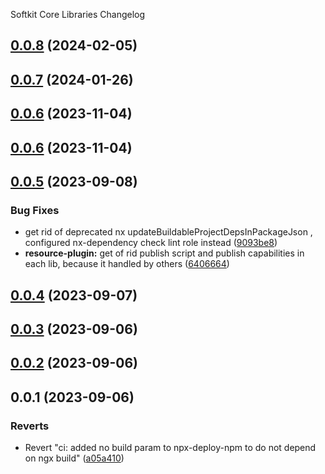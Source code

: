 Softkit Core Libraries Changelog
## [0.0.8](https://github.com/softkitit/softkit-core/compare/crypto-0.0.7...crypto-0.0.8) (2024-02-05)

## [0.0.7](https://github.com/softkitit/softkit-core/compare/crypto-0.0.6...crypto-0.0.7) (2024-01-26)

## [0.0.6](https://github.com/softkitit/softkit-core/compare/crypto-0.0.5...crypto-0.0.6) (2023-11-04)

## [0.0.6](https://github.com/saas-buildkit/saas-buildkit-core/compare/crypto-0.0.5...crypto-0.0.6) (2023-11-04)

## [0.0.5](https://github.com/saas-buildkit/saas-buildkit-core/compare/crypto-0.0.4...crypto-0.0.5) (2023-09-08)


### Bug Fixes

* get rid of deprecated nx updateBuildableProjectDepsInPackageJson , configured nx-dependency check lint role instead ([9093be8](https://github.com/saas-buildkit/saas-buildkit-core/commit/9093be892fd5f71629a6c22388e12432dacefdec))
* **resource-plugin:** get of rid publish script and publish capabilities in each lib, because it handled by others ([6406664](https://github.com/saas-buildkit/saas-buildkit-core/commit/64066640d13cfc6bf4e16055349265015d7bcd12))

## [0.0.4](https://github.com/saas-buildkit/saas-buildkit-core/compare/crypto-0.0.3...crypto-0.0.4) (2023-09-07)

## [0.0.3](https://github.com/saas-buildkit/saas-buildkit-core/compare/crypto-0.0.2...crypto-0.0.3) (2023-09-06)

## [0.0.2](https://github.com/saas-buildkit/saas-buildkit-core/compare/crypto-0.0.1...crypto-0.0.2) (2023-09-06)

## 0.0.1 (2023-09-06)


### Reverts

* Revert "ci: added no build param to npx-deploy-npm to do not depend on ngx build" ([a05a410](https://github.com/saas-buildkit/saas-buildkit-core/commit/a05a41073965039dd9656840a80144dcd6b4e180))

